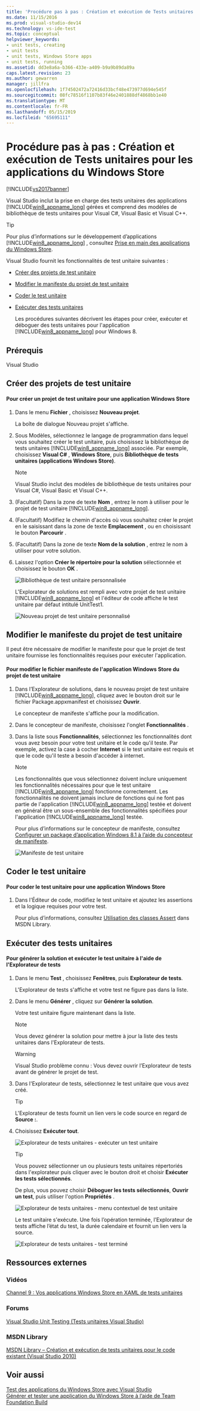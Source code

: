 ```yaml
---
title: 'Procédure pas à pas : Création et exécution de Tests unitaires pour les applications du Windows Store | Microsoft Docs'
ms.date: 11/15/2016
ms.prod: visual-studio-dev14
ms.technology: vs-ide-test
ms.topic: conceptual
helpviewer_keywords:
- unit tests, creating
- unit tests
- unit tests, Windows Store apps
- unit tests, running
ms.assetid: dd3e8a6a-b366-433e-a409-b9a9b89da89a
caps.latest.revision: 23
ms.author: gewarren
manager: jillfra
ms.openlocfilehash: 1f74502472a72416d33bcf48e473977d694e545f
ms.sourcegitcommit: 08fc78516f1107b83f46e2401888df4868bb1e40
ms.translationtype: MT
ms.contentlocale: fr-FR
ms.lasthandoff: 05/15/2019
ms.locfileid: "65695111"
---
```

# <a name="walkthrough-creating-and-running-unit-tests-for-windows-store-apps"></a>Procédure pas à pas : Création et exécution de Tests unitaires pour les applications du Windows Store
[!INCLUDE[vs2017banner](../includes/vs2017banner.md)]

Visual Studio inclut la prise en charge des tests unitaires des applications [!INCLUDE[win8_appname_long](../includes/win8-appname-long-md.md)] gérées et comprend des modèles de bibliothèque de tests unitaires pour Visual C#, Visual Basic et Visual C++.  
  
> [!TIP]
> Pour plus d’informations sur le développement d’applications [!INCLUDE[win8_appname_long](../includes/win8-appname-long-md.md)] , consultez [Prise en main des applications du Windows Store](http://go.microsoft.com/fwlink/?LinkID=241410).  
  
 Visual Studio fournit les fonctionnalités de test unitaire suivantes :  
  
- [Créer des projets de test unitaire](#CreateAndRunUnitTestWin8Tailored_Create)  
  
- [Modifier le manifeste du projet de test unitaire](#CreateAndRunUnitTestWin8Tailored_Manifest)  
  
- [Coder le test unitaire](#CreateAndRunUnitTestWin8Tailored_Code)  
  
- [Exécuter des tests unitaires](#CreateAndRunUnitTestWin8Tailored_Run)  
  
  Les procédures suivantes décrivent les étapes pour créer, exécuter et déboguer des tests unitaires pour l'application [!INCLUDE[win8_appname_long](../includes/win8-appname-long-md.md)] pour Windows 8.  
  
## <a name="prerequisites"></a>Prérequis  
 Visual Studio  
  
## <a name="CreateAndRunUnitTestWin8Tailored_Create"></a> Créer des projets de test unitaire  
  
#### <a name="to-create-a-unit-test-project-for-a-windows-store-app"></a>Pour créer un projet de test unitaire pour une application Windows Store  
  
1. Dans le menu **Fichier** , choisissez **Nouveau projet**.  
  
     La boîte de dialogue Nouveau projet s'affiche.  
  
2. Sous Modèles, sélectionnez le langage de programmation dans lequel vous souhaitez créer le test unitaire, puis choisissez la bibliothèque de tests unitaires [!INCLUDE[win8_appname_long](../includes/win8-appname-long-md.md)] associée. Par exemple, choisissez **Visual C#** , **Windows Store**, puis **Bibliothèque de tests unitaires (applications Windows Store)**.  
  
    > [!NOTE]
    > Visual Studio inclut des modèles de bibliothèque de tests unitaires pour Visual C#, Visual Basic et Visual C++.  
  
3. (Facultatif) Dans la zone de texte **Nom** , entrez le nom à utiliser pour le projet de test unitaire [!INCLUDE[win8_appname_long](../includes/win8-appname-long-md.md)].  
  
4. (Facultatif) Modifiez le chemin d'accès où vous souhaitez créer le projet en le saisissant dans la zone de texte **Emplacement** , ou en choisissant le bouton **Parcourir** .  
  
5. (Facultatif) Dans la zone de texte **Nom de la solution** , entrez le nom à utiliser pour votre solution.  
  
6. Laissez l'option **Créer le répertoire pour la solution** sélectionnée et choisissez le bouton **OK** .  
  
     ![Bibliothèque de test unitaire personnalisée](../test/media/unit-test-win8-1.png "Unit_Test_Win8_1")  
  
     L'Explorateur de solutions est rempli avec votre projet de test unitaire [!INCLUDE[win8_appname_long](../includes/win8-appname-long-md.md)] et l'éditeur de code affiche le test unitaire par défaut intitulé UnitTest1.  
  
     ![Nouveau projet de test unitaire personnalisé](../test/media/unit-test-win8-unittestexplorer-newprojectcreated.png "Unit_Test_Win8_UnitTestExplorer_NewProjectCreated")  
  
## <a name="CreateAndRunUnitTestWin8Tailored_Manifest"></a> Modifier le manifeste du projet de test unitaire  
 Il peut être nécessaire de modifier le manifeste pour que le projet de test unitaire fournisse les fonctionnalités requises pour exécuter l'application.  
  
#### <a name="to-edit-the-unit-test-projects-windows-store-application-manifest-file"></a>Pour modifier le fichier manifeste de l'application Windows Store du projet de test unitaire  
  
1. Dans l’Explorateur de solutions, dans le nouveau projet de test unitaire [!INCLUDE[win8_appname_long](../includes/win8-appname-long-md.md)], cliquez avec le bouton droit sur le fichier Package.appxmanifest et choisissez **Ouvrir**.  
  
     Le concepteur de manifeste s'affiche pour la modification.  
  
2. Dans le concepteur de manifeste, choisissez l'onglet **Fonctionnalités** .  
  
3. Dans la liste sous **Fonctionnalités**, sélectionnez les fonctionnalités dont vous avez besoin pour votre test unitaire et le code qu'il teste. Par exemple, activez la case à cocher **Internet** si le test unitaire est requis et que le code qu'il teste a besoin d'accéder à internet.  
  
    > [!NOTE]
    > Les fonctionnalités que vous sélectionnez doivent inclure uniquement les fonctionnalités nécessaires pour que le test unitaire [!INCLUDE[win8_appname_long](../includes/win8-appname-long-md.md)] fonctionne correctement. Les fonctionnalités ne doivent jamais inclure de fonctions qui ne font pas partie de l'application [!INCLUDE[win8_appname_long](../includes/win8-appname-long-md.md)] testée et doivent en général être un sous-ensemble des fonctionnalités spécifiées pour l'application [!INCLUDE[win8_appname_long](../includes/win8-appname-long-md.md)] testée.  
  
     Pour plus d’informations sur le concepteur de manifeste, consultez [Configurer un package d’application Windows 8.1 à l’aide du concepteur de manifeste](https://msdn.microsoft.com/library/24c58b7f-9c6d-41c3-b385-c1e8497d5b2d).  
  
     ![Manifeste de test unitaire](../test/media/unit-test-win8.png "Unit_Test_Win8_")  
  
## <a name="CreateAndRunUnitTestWin8Tailored_Code"></a> Coder le test unitaire  
  
#### <a name="to-code-the-unit-test-for-a-windows-store-app"></a>Pour coder le test unitaire pour une application Windows Store  
  
1. Dans l'Éditeur de code, modifiez le test unitaire et ajoutez les assertions et la logique requises pour votre test.  
  
     Pour plus d’informations, consultez [Utilisation des classes Assert](http://go.microsoft.com/fwlink/?LinkID=224991) dans MSDN Library.  
  
## <a name="CreateAndRunUnitTestWin8Tailored_Run"></a> Exécuter des tests unitaires  
  
#### <a name="to-build-the-solution-and-run-the-unit-test-using-test-explorer"></a>Pour générer la solution et exécuter le test unitaire à l'aide de l'Explorateur de tests  
  
1. Dans le menu **Test** , choisissez **Fenêtres**, puis **Explorateur de tests**.  
  
     L'Explorateur de tests s'affiche et votre test ne figure pas dans la liste.  
  
2. Dans le menu **Générer** , cliquez sur **Générer la solution**.  
  
     Votre test unitaire figure maintenant dans la liste.  
  
    > [!NOTE]
    > Vous devez générer la solution pour mettre à jour la liste des tests unitaires dans l'Explorateur de tests.  
  
    > [!WARNING]
    > Visual Studio problème connu : Vous devez ouvrir l’Explorateur de tests avant de générer le projet de test.  
  
3. Dans l'Explorateur de tests, sélectionnez le test unitaire que vous avez créé.  
  
    > [!TIP]
    > L'Explorateur de tests fournit un lien vers le code source en regard de **Source :**.  
  
4. Choisissez **Exécuter tout**.  
  
     ![Explorateur de tests unitaires &#45; exécuter un test unitaire](../test/media/unit-test-win8-unittestexplorer-contextmenurun.png "Unit_Test_Win8_UnitTestExplorer_ContextMenuRun")  
  
    > [!TIP]
    > Vous pouvez sélectionner un ou plusieurs tests unitaires répertoriés dans l'explorateur puis cliquer avec le bouton droit et choisir **Exécuter les tests sélectionnés**.  
    >   
    >  De plus, vous pouvez choisir **Déboguer les tests sélectionnés**, **Ouvrir un test**, puis utiliser l'option **Propriétés** .  
    >   
    >  ![Explorateur de tests unitaires &#45; menu contextuel de test unitaire](../test/media/unit-test-win8-unittestexplorer-contextmenu.png "Unit_Test_Win8_UnitTestExplorer_ContextMenu")  
  
     Le test unitaire s'exécute. Une fois l’opération terminée, l’Explorateur de tests affiche l’état du test, la durée calendaire et fournit un lien vers la source.  
  
     ![Explorateur de tests unitaires &#45; test terminé](../test/media/unit-test-win8-unittestexplorer-done.png "Unit_Test_Win8_UnitTestExplorer_Done")  
  
## <a name="external-resources"></a>Ressources externes  
  
### <a name="videos"></a>Vidéos  
 [Channel 9 : Vos applications Windows Store en XAML de tests unitaires](http://go.microsoft.com/fwlink/?LinkId=226285)  
  
### <a name="forums"></a>Forums  
 [Visual Studio Unit Testing (Tests unitaires Visual Studio)](http://go.microsoft.com/fwlink/?LinkId=224477)  
  
### <a name="msdn-library"></a>MSDN Library  
 [MSDN Library – Création et exécution de tests unitaires pour le code existant (Visual Studio 2010)](http://go.microsoft.com/fwlink/?LinkID=223683)  
  
## <a name="see-also"></a>Voir aussi  
 [Test des applications du Windows Store avec Visual Studio](../test/testing-store-apps-with-visual-studio.md)   
 [Générer et tester une application du Windows Store à l’aide de Team Foundation Build](https://msdn.microsoft.com/library/d0ca17bb-deae-4f3d-a18d-1a99bebceaa9)
